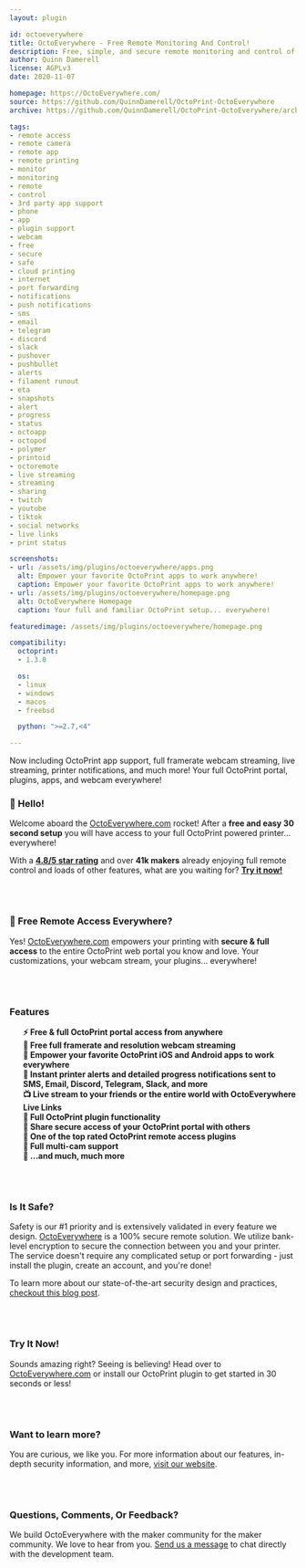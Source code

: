 ```yaml
---
layout: plugin

id: octoeverywhere
title: OctoEverywhere - Free Remote Monitoring And Control!
description: Free, simple, and secure remote monitoring and control of your OctoPrint printer anywhere in the world!
author: Quinn Damerell
license: AGPLv3
date: 2020-11-07

homepage: https://OctoEverywhere.com/
source: https://github.com/QuinnDamerell/OctoPrint-OctoEverywhere
archive: https://github.com/QuinnDamerell/OctoPrint-OctoEverywhere/archive/master.zip

tags:
- remote access
- remote camera
- remote app
- remote printing
- monitor
- monitoring
- remote
- control
- 3rd party app support
- phone
- app
- plugin support
- webcam
- free
- secure
- safe
- cloud printing
- internet
- port forwarding
- notifications
- push notifications
- sms
- email
- telegram
- discord
- slack
- pushover
- pushbullet
- alerts
- filament runout
- eta
- snapshots
- alert
- progress
- status
- octoapp
- octopod
- polymer
- printoid
- octoremote
- live streaming
- streaming
- sharing
- twitch
- youtube
- tiktok
- social networks
- live links
- print status

screenshots:
- url: /assets/img/plugins/octoeverywhere/apps.png
  alt: Empower your favorite OctoPrint apps to work anywhere!
  caption: Empower your favorite OctoPrint apps to work anywhere!
- url: /assets/img/plugins/octoeverywhere/homepage.png
  alt: OctoEverywhere Homepage
  caption: Your full and familiar OctoPrint setup... everywhere!

featuredimage: /assets/img/plugins/octoeverywhere/homepage.png

compatibility:
  octoprint:
  - 1.3.0

  os:
  - linux
  - windows
  - macos
  - freebsd

  python: ">=2.7,<4"

---
```


<p class="lead">Now including OctoPrint app support, full framerate webcam streaming, live streaming, printer notifications, and much more! Your full OctoPrint portal, plugins, apps, and webcam everywhere!</b></p>

### 👋 Hello!

Welcome aboard the [OctoEverywhere.com](https://octoeverywhere.com/?source=plugin_website_header) rocket! After a **free and easy 30 second setup** you will have access to your full OctoPrint powered printer... everywhere!

With a **[4.8/5 star rating](https://www.trustpilot.com/review/octoeverywhere.com)** and over **41k makers** already enjoying full remote control and loads of other features, what are you waiting for? **[Try it now!](https://octoeverywhere.com/?source=plugin_website_try_it_now)**

<br/><br/>

### 🚀 Free Remote Access Everywhere?

Yes! [OctoEverywhere.com](https://octoeverywhere.com/?source=plugin_website) empowers your printing with **secure & full access** to the entire OctoPrint web portal you know and love. Your customizations, your webcam stream, your plugins... everywhere!

<br/><br/>

### Features

<ul style="list-style-type:none">
<li><strong>⚡ Free & full OctoPrint portal access from anywhere</strong></li>
<li><strong>🎥 Free full framerate and resolution webcam streaming</strong></li>
<li><strong>📱 Empower your favorite OctoPrint iOS and Android apps to work everywhere</strong></li>
<li><strong>🔔 Instant printer alerts and detailed progress notifications sent to SMS, Email, Discord, Telegram, Slack, and more</strong></li>
<li><strong>📺 Live stream to your friends or the entire world with OctoEverywhere Live Links</strong></li>
<li><strong>🔌 Full OctoPrint plugin functionality</strong></li>
<li><strong>🔐 Share secure access of your OctoPrint portal with others</strong></li>
<li><strong>🥰 One of the top rated OctoPrint remote access plugins</strong></li>
<li><strong>🎥 Full multi-cam support</strong></li>
<li><strong>🤩 ...and much, much more</strong></li>
</ul>

<br/><br/>

### Is It Safe?

Safety is our #1 priority and is extensively validated in every feature we design. [OctoEverywhere](https://octoeverywhere.com/?source=plugin_website_saftey) is a 100% secure remote solution. We utilize bank-level encryption to secure the connection between you and your printer. The service doesn't require any complicated setup or port forwarding - just install the plugin, create an account, and you're done!

To learn more about our state-of-the-art security design and practices, <a href="https://blog.octoeverywhere.com/lets-talk-security/">checkout this blog post</a>.

<br/><br/>

### Try It Now!

Sounds amazing right? Seeing is believing! Head over to [OctoEverywhere.com](https://octoeverywhere.com/?source=plugin_website_try) or install our OctoPrint plugin to get started in 30 seconds or less!

<br/><br/>

### Want to learn more?

You are curious, we like you. For more information about our features, in-depth security information, and more, [visit our website](https://octoeverywhere.com/?source=plugin_website_learn_more).

<br/><br/>

### Questions, Comments, Or Feedback?

We build OctoEverywhere with the maker community for the maker community. We love to hear from you. [Send us a message](https://octoeverywhere.com/support) to chat directly with the development team.

<br/><br/>